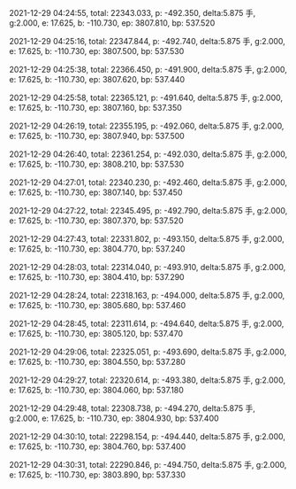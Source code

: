 2021-12-29 04:24:55, total: 22343.033, p: -492.350, delta:5.875 手, g:2.000, e: 17.625, b: -110.730, ep: 3807.810, bp: 537.520

2021-12-29 04:25:16, total: 22347.844, p: -492.740, delta:5.875 手, g:2.000, e: 17.625, b: -110.730, ep: 3807.500, bp: 537.530

2021-12-29 04:25:38, total: 22366.450, p: -491.900, delta:5.875 手, g:2.000, e: 17.625, b: -110.730, ep: 3807.620, bp: 537.440

2021-12-29 04:25:58, total: 22365.121, p: -491.640, delta:5.875 手, g:2.000, e: 17.625, b: -110.730, ep: 3807.160, bp: 537.350

2021-12-29 04:26:19, total: 22355.195, p: -492.060, delta:5.875 手, g:2.000, e: 17.625, b: -110.730, ep: 3807.940, bp: 537.500

2021-12-29 04:26:40, total: 22361.254, p: -492.030, delta:5.875 手, g:2.000, e: 17.625, b: -110.730, ep: 3808.210, bp: 537.530

2021-12-29 04:27:01, total: 22340.230, p: -492.460, delta:5.875 手, g:2.000, e: 17.625, b: -110.730, ep: 3807.140, bp: 537.450

2021-12-29 04:27:22, total: 22345.495, p: -492.790, delta:5.875 手, g:2.000, e: 17.625, b: -110.730, ep: 3807.370, bp: 537.520

2021-12-29 04:27:43, total: 22331.802, p: -493.150, delta:5.875 手, g:2.000, e: 17.625, b: -110.730, ep: 3804.770, bp: 537.240

2021-12-29 04:28:03, total: 22314.040, p: -493.910, delta:5.875 手, g:2.000, e: 17.625, b: -110.730, ep: 3804.410, bp: 537.290

2021-12-29 04:28:24, total: 22318.163, p: -494.000, delta:5.875 手, g:2.000, e: 17.625, b: -110.730, ep: 3805.680, bp: 537.460

2021-12-29 04:28:45, total: 22311.614, p: -494.640, delta:5.875 手, g:2.000, e: 17.625, b: -110.730, ep: 3805.120, bp: 537.470

2021-12-29 04:29:06, total: 22325.051, p: -493.690, delta:5.875 手, g:2.000, e: 17.625, b: -110.730, ep: 3804.550, bp: 537.280

2021-12-29 04:29:27, total: 22320.614, p: -493.380, delta:5.875 手, g:2.000, e: 17.625, b: -110.730, ep: 3804.060, bp: 537.180

2021-12-29 04:29:48, total: 22308.738, p: -494.270, delta:5.875 手, g:2.000, e: 17.625, b: -110.730, ep: 3804.930, bp: 537.400

2021-12-29 04:30:10, total: 22298.154, p: -494.440, delta:5.875 手, g:2.000, e: 17.625, b: -110.730, ep: 3804.760, bp: 537.400

2021-12-29 04:30:31, total: 22290.846, p: -494.750, delta:5.875 手, g:2.000, e: 17.625, b: -110.730, ep: 3803.890, bp: 537.330